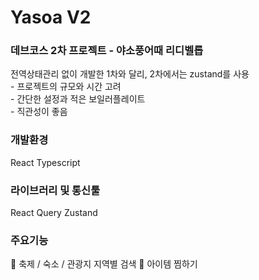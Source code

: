 <h1>Yasoa V2</h1>

<h3>데브코스 2차 프로젝트 - 야소풍어때 리디벨롭</h3>
전역상태관리 없이 개발한 1차와 달리, 2차에서는 zustand를 사용<br>
- 프로젝트의 규모와 시간 고려<br>
- 간단한 설정과 적은 보일러플레이트<br>
- 직관성이 좋음<br>

<h3>개발환경</h3>
React
Typescript

<h3>라이브러리 및 통신툴</h3>
React Query
Zustand

<h3>주요기능</h3>

🎉 축제 / 숙소 / 관광지 지역별 검색
💖 아이템 찜하기
